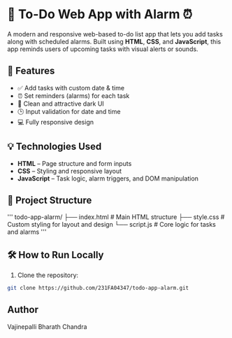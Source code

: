 # 📝 To-Do Web App with Alarm ⏰

A modern and responsive web-based to-do list app that lets you add tasks along with scheduled alarms. Built using **HTML**, **CSS**, and **JavaScript**, this app reminds users of upcoming tasks with visual alerts or sounds.

## 🚀 Features

- ✅ Add tasks with custom date & time
- ⏰ Set reminders (alarms) for each task
- 🎨 Clean and attractive dark UI
- 🕒 Input validation for date and time
- 💻 Fully responsive design



## 💡 Technologies Used

- **HTML** – Page structure and form inputs
- **CSS** – Styling and responsive layout
- **JavaScript** – Task logic, alarm triggers, and DOM manipulation

## 📂 Project Structure
'''
todo-app-alarm/
├── index.html # Main HTML structure
├── style.css # Custom styling for layout and design
└── script.js # Core logic for tasks and alarms
'''


## 🛠️ How to Run Locally

1. Clone the repository:
```bash
git clone https://github.com/231FA04347/todo-app-alarm.git
```
## Author
Vajinepalli Bharath Chandra
